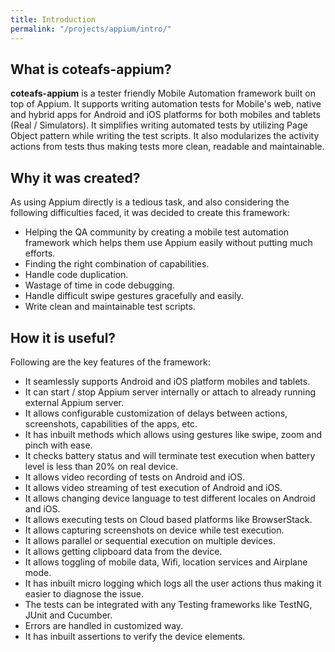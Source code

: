 ```yaml
---
title: Introduction
permalink: "/projects/appium/intro/"
---
```


## What is coteafs-appium?

**coteafs-appium** is a tester friendly Mobile Automation framework built on top of Appium. It supports writing automation tests for Mobile's web, native and hybrid apps for Android and iOS platforms for both mobiles and tablets (Real / Simulators). It simplifies writing automated tests by utilizing Page Object pattern while writing the test scripts. It also modularizes the activity actions from tests thus making tests more clean, readable and maintainable.

## Why it was created?

As using Appium directly is a tedious task, and also considering the following difficulties faced,
it was decided to create this framework:

- Helping the QA community by creating a mobile test automation framework which helps them use Appium easily without putting much efforts.
- Finding the right combination of capabilities.
- Handle code duplication.
- Wastage of time in code debugging.
- Handle difficult swipe gestures gracefully and easily.
- Write clean and maintainable test scripts.

## How it is useful?

Following are the key features of the framework:

- It seamlessly supports Android and iOS platform mobiles and tablets.
- It can start / stop Appium server internally or attach to already running external Appium server.
- It allows configurable customization of delays between actions, screenshots, capabilities of the apps, etc.
- It has inbuilt methods which allows using gestures like swipe, zoom and pinch with ease.
- It checks battery status and will terminate test execution when battery level is less than 20% on real device.
- It allows video recording of tests on Android and iOS.
- It allows video streaming of test execution of Android and iOS.
- It allows changing device language to test different locales on Android and iOS.
- It allows executing tests on Cloud based platforms like BrowserStack.
- It allows capturing screenshots on device while test execution.
- It allows parallel or sequential execution on multiple devices.
- It allows getting clipboard data from the device.
- It allows toggling of mobile data, Wifi, location services and Airplane mode.
- It has inbuilt micro logging which logs all the user actions thus making it easier to diagnose the issue.
- The tests can be integrated with any Testing frameworks like TestNG, JUnit and Cucumber.
- Errors are handled in customized way.
- It has inbuilt assertions to verify the device elements.
